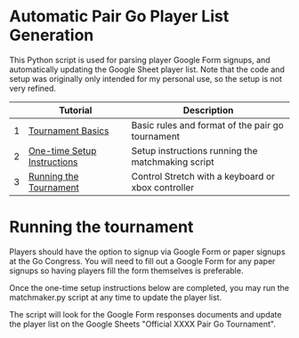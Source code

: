 # Automatic Pair Go Player List Generation

This Python script is used for parsing player Google Form signups, and automatically updating the Google Sheet player list. Note that the code and setup was originally only intended for my personal use, so the setup is not very refined. 

|   | Tutorial                                                                        | Description                                        |
|---|---------------------------------------------------------------------------------|----------------------------------------------------|
| 1 | [Tournament Basics](tournament_basics.md)                                       | Basic rules and format of the pair go tournament |
| 2 | [One-time Setup Instructions](setup_instructions.md)                            | Setup instructions running the matchmaking script |
| 3 | [Running the Tournament](teleoperating_stretch.md)                               | Control Stretch with a keyboard or xbox controller |




# Running the tournament

Players should have the option to signup via Google Form or paper signups at the Go Congress. You will need to fill out a Google Form for any paper signups so having players fill the form themselves is preferable.

Once the one-time setup instructions below are completed, you may run the matchmaker.py script at any time to update the player list.

The script will look for the Google Form responses documents and update the player list on the Google Sheets "Official XXXX Pair Go Tournament".

